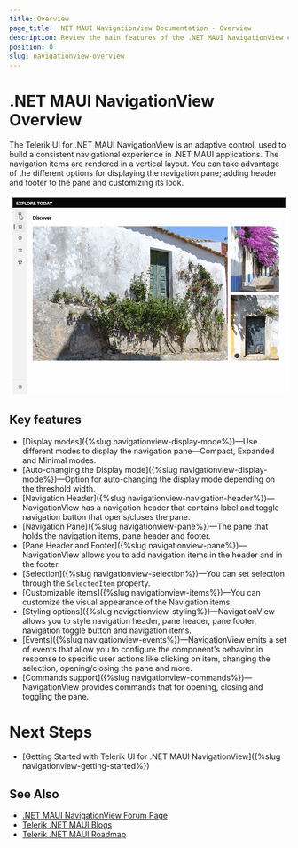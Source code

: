 ```yaml
---
title: Overview
page_title: .NET MAUI NavigationView Documentation - Overview
description: Review the main features of the .NET MAUI NavigationView control.
position: 0
slug: navigationview-overview
---
```


# .NET MAUI NavigationView Overview

The Telerik UI for .NET MAUI NavigationView is an adaptive control, used to build a consistent navigational experience in .NET MAUI applications. The navigation items are rendered in a vertical layout. You can take advantage of the different options for displaying the navigation pane; adding header and footer to the pane and customizing its look.

![.NET MAUI NavigationView Overview](images/navigationview-overview.gif)

## Key features

* [Display modes]({%slug navigationview-display-mode%})&mdash;Use different modes to display the navigation pane&mdash;Compact, Expanded and Minimal modes. 
* [Auto-changing the Display mode]({%slug navigationview-display-mode%})&mdash;Option for auto-changing the display mode depending on the threshold width.
* [Navigation Header]({%slug navigationview-navigation-header%})&mdash;NavigationView has a navigation header that contains label and toggle navigation button that opens/closes the pane.
* [Navigation Pane]({%slug navigationview-pane%})&mdash;The pane that holds the navigation items, pane header and footer.
* [Pane Header and Footer]({%slug navigationview-pane%})&mdash;NavigationView allows you to add navigation items in the header and in the footer. 
* [Selection]({%slug navigationview-selection%})&mdash;You can set selection through the `SelectedItem` property.
* [Customizable items]({%slug navigationview-items%})&mdash;You can customize the visual appearance of the Navigation items.
* [Styling options]({%slug navigationview-styling%})&mdash;NavigationView allows you to style navigation header, pane header, pane footer, navigation toggle button and navigation items.
* [Events]({%slug navigationview-events%})&mdash;NavigationView emits a set of events that allow you to configure the component's behavior in response to specific user actions like clicking on item, changing the selection, opening/closing the pane and more.
* [Commands support]({%slug navigationview-commands%})&mdash;NavigationView provides commands that for opening, closing and toggling the pane.

# Next Steps

- [Getting Started with Telerik UI for .NET MAUI NavigationView]({%slug navigationview-getting-started%})

## See Also

- [.NET MAUI NavigationView Forum Page](https://www.telerik.com/forums/maui?tagId=1978)
- [Telerik .NET MAUI Blogs](https://www.telerik.com/blogs/mobile-net-maui)
- [Telerik .NET MAUI Roadmap](https://www.telerik.com/support/whats-new/maui-ui/roadmap)
